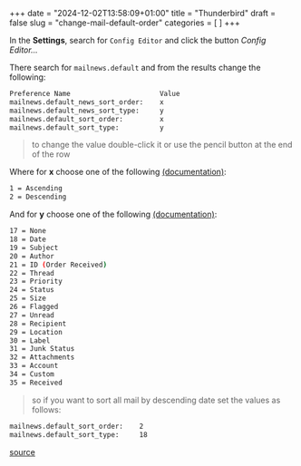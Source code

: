 +++
date = "2024-12-02T13:58:09+01:00"
title = "Thunderbird"
draft = false
slug = "change-mail-default-order"
categories = [ ]
+++

In the **Settings**, search for `Config Editor` and click the button *Config Editor...*

There search for `mailnews.default` and from the results change the following:

```bash
Preference Name                      Value
mailnews.default_news_sort_order:    x
mailnews.default_news_sort_type:     y
mailnews.default_sort_order:         x
mailnews.default_sort_type:          y
```

> to change the value double-click it or use the pencil button at the end of the row

Where for **x** choose one of the following [(documentation)](https://developer.mozilla.org/en/nsMsgViewSortOrder):

```bash
1 = Ascending
2 = Descending
```

And for **y** choose one of the following [(documentation)](https://developer.mozilla.org/en/nsMsgViewSortType):

```bash
17 = None
18 = Date
19 = Subject
20 = Author
21 = ID (Order Received)
22 = Thread
23 = Priority
24 = Status
25 = Size
26 = Flagged
27 = Unread
28 = Recipient
29 = Location
30 = Label
31 = Junk Status
32 = Attachments
33 = Account
34 = Custom
35 = Received
```

> so if you want to sort all mail by descending date set the values as follows:

```bash
mailnews.default_sort_order:    2
mailnews.default_sort_type:     18
```

[source](https://superuser.com/a/13551)
